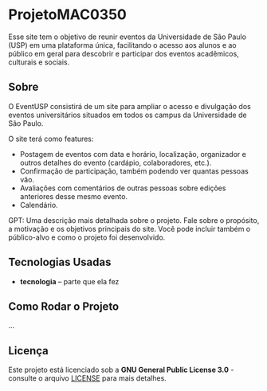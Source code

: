 # ProjetoMAC0350


Esse site tem o objetivo de reunir eventos da Universidade de São Paulo (USP) em uma plataforma única, facilitando o acesso aos alunos e ao público em geral para descobrir e participar dos eventos acadêmicos, culturais e sociais.

## Sobre

O EventUSP consistirá de um site para ampliar o acesso e divulgação dos eventos universitários situados em todos os campus da Universidade de São Paulo.

O site terá como features:
  - Postagem de eventos com data e horário, localização, organizador e outros detalhes do evento (cardápio, colaboradores, etc.).
  - Confirmação de participação, também podendo ver quantas pessoas vão.
  - Avaliações com comentários de outras pessoas sobre edições anteriores desse mesmo evento.
  - Calendário.

GPT: Uma descrição mais detalhada sobre o projeto. Fale sobre o propósito, a motivação e os objetivos principais do site. Você pode incluir também o público-alvo e como o projeto foi desenvolvido.


## Tecnologias Usadas

- **tecnologia** – parte que ela fez


## Como Rodar o Projeto

...

## Licença

Este projeto está licenciado sob a **GNU General Public License 3.0** - consulte o arquivo [LICENSE](LICENSE) para mais detalhes.
